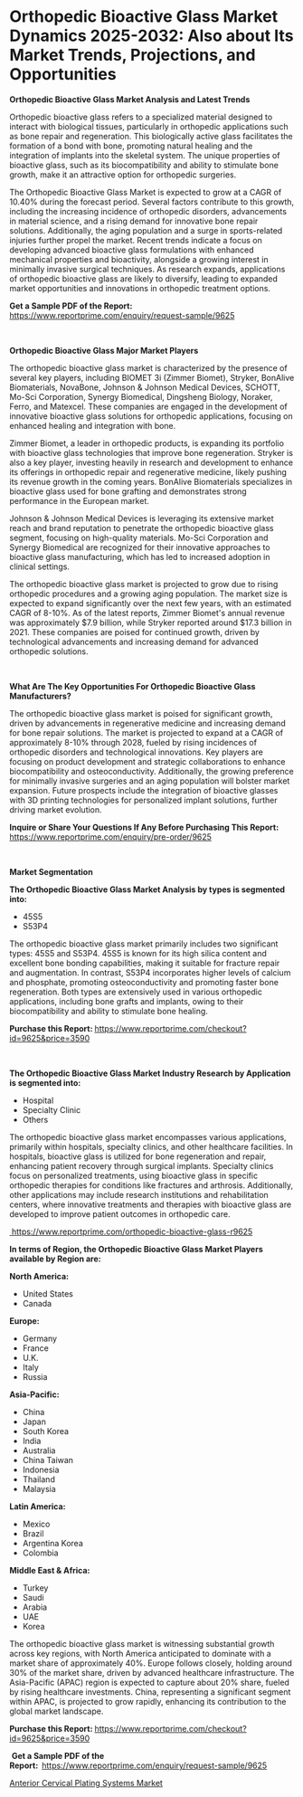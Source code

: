 <p><h1>Orthopedic Bioactive Glass Market Dynamics 2025-2032: Also about Its Market Trends, Projections, and Opportunities</h1></p><p><strong>Orthopedic Bioactive Glass Market Analysis and Latest Trends</strong></p>
<p><p>Orthopedic bioactive glass refers to a specialized material designed to interact with biological tissues, particularly in orthopedic applications such as bone repair and regeneration. This biologically active glass facilitates the formation of a bond with bone, promoting natural healing and the integration of implants into the skeletal system. The unique properties of bioactive glass, such as its biocompatibility and ability to stimulate bone growth, make it an attractive option for orthopedic surgeries.</p><p>The Orthopedic Bioactive Glass Market is expected to grow at a CAGR of 10.40% during the forecast period. Several factors contribute to this growth, including the increasing incidence of orthopedic disorders, advancements in material science, and a rising demand for innovative bone repair solutions. Additionally, the aging population and a surge in sports-related injuries further propel the market. Recent trends indicate a focus on developing advanced bioactive glass formulations with enhanced mechanical properties and bioactivity, alongside a growing interest in minimally invasive surgical techniques. As research expands, applications of orthopedic bioactive glass are likely to diversify, leading to expanded market opportunities and innovations in orthopedic treatment options.</p></p>
<p><strong>Get a Sample PDF of the Report:&nbsp;</strong> <a href="https://www.reportprime.com/enquiry/request-sample/9625?utm_campaign=2279&utm_medium=2&utm_source=Github&utm_content=ia&utm_term=20032025&utm_id=orthopedic-bioactive-glass">https://www.reportprime.com/enquiry/request-sample/9625</a></p>
<p>&nbsp;</p>
<p><strong>Orthopedic Bioactive Glass Major Market Players</strong></p>
<p><p>The orthopedic bioactive glass market is characterized by the presence of several key players, including BIOMET 3i (Zimmer Biomet), Stryker, BonAlive Biomaterials, NovaBone, Johnson & Johnson Medical Devices, SCHOTT, Mo-Sci Corporation, Synergy Biomedical, Dingsheng Biology, Noraker, Ferro, and Matexcel. These companies are engaged in the development of innovative bioactive glass solutions for orthopedic applications, focusing on enhanced healing and integration with bone.</p><p>Zimmer Biomet, a leader in orthopedic products, is expanding its portfolio with bioactive glass technologies that improve bone regeneration. Stryker is also a key player, investing heavily in research and development to enhance its offerings in orthopedic repair and regenerative medicine, likely pushing its revenue growth in the coming years. BonAlive Biomaterials specializes in bioactive glass used for bone grafting and demonstrates strong performance in the European market.</p><p>Johnson & Johnson Medical Devices is leveraging its extensive market reach and brand reputation to penetrate the orthopedic bioactive glass segment, focusing on high-quality materials. Mo-Sci Corporation and Synergy Biomedical are recognized for their innovative approaches to bioactive glass manufacturing, which has led to increased adoption in clinical settings.</p><p>The orthopedic bioactive glass market is projected to grow due to rising orthopedic procedures and a growing aging population. The market size is expected to expand significantly over the next few years, with an estimated CAGR of 8-10%. As of the latest reports, Zimmer Biomet's annual revenue was approximately $7.9 billion, while Stryker reported around $17.3 billion in 2021. These companies are poised for continued growth, driven by technological advancements and increasing demand for advanced orthopedic solutions.</p></p>
<p>&nbsp;</p>
<p><strong>What Are The Key Opportunities For Orthopedic Bioactive Glass Manufacturers?</strong></p>
<p><p>The orthopedic bioactive glass market is poised for significant growth, driven by advancements in regenerative medicine and increasing demand for bone repair solutions. The market is projected to expand at a CAGR of approximately 8-10% through 2028, fueled by rising incidences of orthopedic disorders and technological innovations. Key players are focusing on product development and strategic collaborations to enhance biocompatibility and osteoconductivity. Additionally, the growing preference for minimally invasive surgeries and an aging population will bolster market expansion. Future prospects include the integration of bioactive glasses with 3D printing technologies for personalized implant solutions, further driving market evolution.</p></p>
<p><strong>Inquire or Share Your Questions If Any Before Purchasing This Report:</strong> <a href="https://www.reportprime.com/enquiry/pre-order/9625?utm_campaign=2279&utm_medium=2&utm_source=Github&utm_content=ia&utm_term=20032025&utm_id=orthopedic-bioactive-glass">https://www.reportprime.com/enquiry/pre-order/9625</a></p>
<p>&nbsp;</p>
<p><strong>Market Segmentation</strong></p>
<p><strong>The Orthopedic Bioactive Glass Market Analysis by types is segmented into:</strong></p>
<p><ul><li>45S5</li><li>S53P4</li></ul></p>
<p><p>The orthopedic bioactive glass market primarily includes two significant types: 45S5 and S53P4. 45S5 is known for its high silica content and excellent bone bonding capabilities, making it suitable for fracture repair and augmentation. In contrast, S53P4 incorporates higher levels of calcium and phosphate, promoting osteoconductivity and promoting faster bone regeneration. Both types are extensively used in various orthopedic applications, including bone grafts and implants, owing to their biocompatibility and ability to stimulate bone healing.</p></p>
<p><strong>Purchase this Report:&nbsp;</strong><a href="https://www.reportprime.com/checkout?id=9625&price=3590&utm_campaign=2279&utm_medium=2&utm_source=Github&utm_content=ia&utm_term=20032025&utm_id=orthopedic-bioactive-glass">https://www.reportprime.com/checkout?id=9625&price=3590</a></p>
<p>&nbsp;</p>
<p><strong>The Orthopedic Bioactive Glass Market Industry Research by Application is segmented into:</strong></p>
<p><ul><li>Hospital</li><li>Specialty Clinic</li><li>Others</li></ul></p>
<p><p>The orthopedic bioactive glass market encompasses various applications, primarily within hospitals, specialty clinics, and other healthcare facilities. In hospitals, bioactive glass is utilized for bone regeneration and repair, enhancing patient recovery through surgical implants. Specialty clinics focus on personalized treatments, using bioactive glass in specific orthopedic therapies for conditions like fractures and arthrosis. Additionally, other applications may include research institutions and rehabilitation centers, where innovative treatments and therapies with bioactive glass are developed to improve patient outcomes in orthopedic care.</p></p>
<p><a href="https://www.reportprime.com/orthopedic-bioactive-glass-r9625?utm_campaign=2279&utm_medium=2&utm_source=Github&utm_content=ia&utm_term=20032025&utm_id=orthopedic-bioactive-glass">&nbsp;https://www.reportprime.com/orthopedic-bioactive-glass-r9625</a></p>
<p><strong>In terms of Region, the Orthopedic Bioactive Glass Market Players available by Region are:</strong></p>
<p>
    <p> <strong> North America: </strong>
        <ul>
            <li>United States</li>
            <li>Canada</li>
        </ul>
        </p> 
    <p> <strong> Europe: </strong>
        <ul>
            <li>Germany</li>
            <li>France</li>
            <li>U.K.</li>
            <li>Italy</li>
            <li>Russia</li>
        </ul>
        </p> 
    <p> <strong> Asia-Pacific: </strong>
        <ul>
            <li>China</li>
            <li>Japan</li>
            <li>South Korea</li>
            <li>India</li>
            <li>Australia</li>
            <li>China Taiwan</li>
            <li>Indonesia</li>
            <li>Thailand</li>
            <li>Malaysia</li>
        </ul>
        </p> 
    <p> <strong> Latin America: </strong>
        <ul>
            <li>Mexico</li>
            <li>Brazil</li>
            <li>Argentina Korea</li>
            <li>Colombia</li>
        </ul>
        </p> 
    <p> <strong> Middle East & Africa: </strong>
        <ul>
            <li>Turkey</li>
            <li>Saudi</li>
            <li>Arabia</li>
            <li>UAE</li>
            <li>Korea</li>
        </ul>
    </p>
    </p>
<p><p>The orthopedic bioactive glass market is witnessing substantial growth across key regions, with North America anticipated to dominate with a market share of approximately 40%. Europe follows closely, holding around 30% of the market share, driven by advanced healthcare infrastructure. The Asia-Pacific (APAC) region is expected to capture about 20% share, fueled by rising healthcare investments. China, representing a significant segment within APAC, is projected to grow rapidly, enhancing its contribution to the global market landscape.</p></p>
<p><strong>Purchase this Report: </strong><a href="https://www.reportprime.com/checkout?id=9625&price=3590&utm_campaign=2279&utm_medium=2&utm_source=Github&utm_content=ia&utm_term=20032025&utm_id=orthopedic-bioactive-glass">https://www.reportprime.com/checkout?id=9625&price=3590</a></p>
<p>&nbsp;<strong>Get a Sample PDF of the Report:&nbsp;&nbsp;</strong><a href="https://www.reportprime.com/enquiry/request-sample/9625?utm_campaign=2279&utm_medium=2&utm_source=Github&utm_content=ia&utm_term=20032025&utm_id=orthopedic-bioactive-glass">https://www.reportprime.com/enquiry/request-sample/9625</a></p>
<p><strong></strong></p>
<p><p><a href="https://github.com/FosterFahey91/Market-Research-Report-List-1/blob/main/anterior-cervical-plating-systems-market.md?utm_campaign=2279&utm_medium=2&utm_source=Github&utm_content=ia&utm_term=20032025&utm_id=orthopedic-bioactive-glass">Anterior Cervical Plating Systems Market</a></p></p>